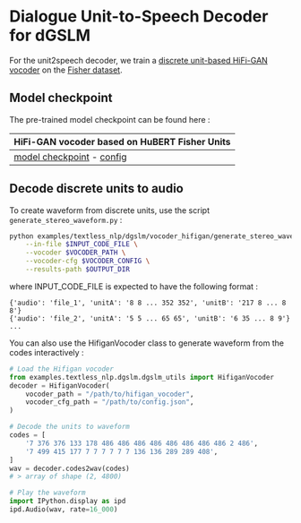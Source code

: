 # Dialogue Unit-to-Speech Decoder for dGSLM
For the unit2speech decoder, we train a [discrete unit-based HiFi-GAN vocoder](https://arxiv.org/pdf/2104.00355.pdf) on the [Fisher dataset](http://www.lrec-conf.org/proceedings/lrec2004/pdf/767.pdf).

## Model checkpoint
The pre-trained model checkpoint can be found here :

| HiFi-GAN vocoder based on HuBERT Fisher Units |
|-----------------------------------------------|
|[model checkpoint](https://dl.fbaipublicfiles.com/textless_nlp/dgslm/checkpoints/hifigan/hifigan_vocoder) - [config](https://dl.fbaipublicfiles.com/textless_nlp/dgslm/checkpoints/hifigan/config.json) |

## Decode discrete units to audio
To create waveform from discrete units, use the script `generate_stereo_waveform.py` :
```bash
python examples/textless_nlp/dgslm/vocoder_hifigan/generate_stereo_waveform.py \
    --in-file $INPUT_CODE_FILE \
    --vocoder $VOCODER_PATH \
    --vocoder-cfg $VOCODER_CONFIG \
    --results-path $OUTPUT_DIR
```
where INPUT_CODE_FILE is expected to have the following format :
```
{'audio': 'file_1', 'unitA': '8 8 ... 352 352', 'unitB': '217 8 ... 8 8'}
{'audio': 'file_2', 'unitA': '5 5 ... 65 65', 'unitB': '6 35 ... 8 9'}
...
```

You can also use the HifiganVocoder class to generate waveform from the codes interactively :
```python
# Load the Hifigan vocoder
from examples.textless_nlp.dgslm.dgslm_utils import HifiganVocoder
decoder = HifiganVocoder(
    vocoder_path = "/path/to/hifigan_vocoder",
    vocoder_cfg_path = "/path/to/config.json",
)

# Decode the units to waveform
codes = [
    '7 376 376 133 178 486 486 486 486 486 486 486 486 2 486',
    '7 499 415 177 7 7 7 7 7 7 136 136 289 289 408',
]
wav = decoder.codes2wav(codes)
# > array of shape (2, 4800)

# Play the waveform
import IPython.display as ipd
ipd.Audio(wav, rate=16_000)
```
